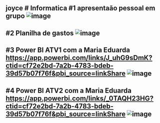 joyce # Informatica
#1 apresentaão pessoal em grupo
![image](https://github.com/user-attachments/assets/d240b1d7-90e2-40ba-b243-e2589dd64567)
------------------------------------------------------------------------------------------------------------------------------------------------------
#2 Planilha de gastos
![image](https://github.com/user-attachments/assets/8ca2ba10-9331-499a-896d-5fc2319b2904)
------------------------------------------------------------------------------------------------------------------------------------------------------
#3 Power BI ATV1 com a Maria Eduarda
https://app.powerbi.com/links/J_uhG9sDmK?ctid=cf72e2bd-7a2b-4783-bdeb-39d57b07f76f&pbi_source=linkShare
![image](https://github.com/user-attachments/assets/3aee0799-3510-4c97-85ff-7fd306097606)
------------------------------------------------------------------------------------------------------------------------------------------------------
#4 Power BI ATV2 com a Maria Eduarda
https://app.powerbi.com/links/_0TAQH23HG?ctid=cf72e2bd-7a2b-4783-bdeb-39d57b07f76f&pbi_source=linkShare
![image](https://github.com/user-attachments/assets/71fda173-e974-4280-afed-cddcf1526173)
------------------------------------------------------------------------------------------------------------------------------------------------------
